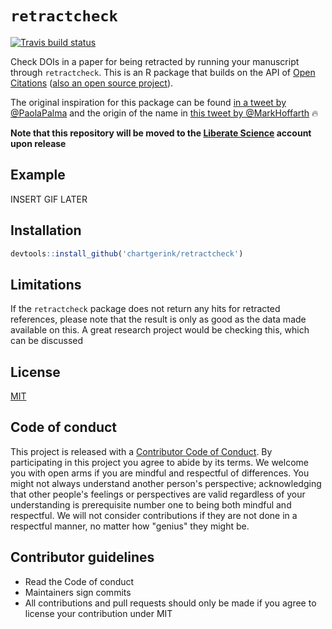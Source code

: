 # `retractcheck`

[![Travis build status](https://travis-ci.org/chartgerink/retractcheck.svg?branch=master)](https://travis-ci.org/chartgerink/retractcheck)

Check DOIs in a paper for being retracted by running your manuscript through `retractcheck`. This is an R package that builds on the API of [Open Citations](http://opencitations.com) ([also an open source project](https://github.com/fathomlabs/open-retractions)). 

The original inspiration for this package can be found [in a tweet by @PaolaPalma](https://twitter.com/PaoloAPalma/status/976545221268815872) and the origin of the name in [this tweet by @MarkHoffarth](https://twitter.com/MarkHoffarth/status/976548240672870405) :fire:

__Note that this repository will be moved to the [Liberate Science](https://github.com/libscie) account upon release__

## Example

INSERT GIF LATER

## Installation

```R
devtools::install_github('chartgerink/retractcheck')
```

## Limitations

If the `retractcheck` package does not return any hits for retracted references, please note that the result is only as good as the data made available on this. A great research project would be checking this, which can be discussed 

## License

[MIT](LICENSE.md)

## Code of conduct

This project is released with a [Contributor Code of Conduct](CODE_OF_CONDUCT.md). By participating in this project you agree to abide by its terms. We welcome you with open arms if you are mindful and respectful of differences. You might not always understand another person's perspective; acknowledging that other people's feelings or perspectives are valid regardless of your understanding is prerequisite number one to being both mindful and respectful. We will not consider contributions if they are not done in a respectful manner, no matter how "genius" they might be.

## Contributor guidelines

* Read the Code of conduct
* Maintainers sign commits
* All contributions and pull requests should only be made if you agree to license your contribution under MIT
